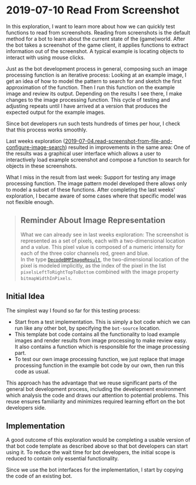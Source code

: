 # 2019-07-10 Read From Screenshot

In this exploration, I want to learn more about how we can quickly test functions to read from screenshots. Reading from screenshots is the default method for a bot to learn about the current state of the (game)world. After the bot takes a screenshot of the game client, it applies functions to extract information out of the screenshot. A typical example is locating objects to interact with using mouse clicks.

Just as the bot development process in general, composing such an image processing function is an iterative process: Looking at an example image, I get an idea of how to model the pattern to search for and sketch the first approximation of the function. Then I run this function on the example image and review its output. Depending on the results I see there, I make changes to the image processing function. This cycle of testing and adjusting repeats until I have arrived at a version that produces the expected output for the example images.

Since bot developers run such tests hundreds of times per hour, I check that this process works smoothly.

Last weeks exploration ([2019-07-04.read-screenshot-from-file-and-configure-image-search](./../2019-07-04.read-screenshot-from-file-and-configure-image-search/app/src/Main.elm)) resulted in improvements in the same area: One of the results was a graphical user interface which allows a user to interactively load example screenshot and compose a function to search for objects in these screenshots.

What I miss in the result from last week: Support for testing any image processing function. The image pattern model developed there allows only to model a subset of these functions. After completing the last weeks' exploration, I became aware of some cases where that specific model was not flexible enough.

> ## Reminder About Image Representation  
>  
> What we can already see in last weeks exploration: The screenshot is represented as a set of pixels, each with a two-dimensional location and a value. This pixel value is composed of a numeric intensity for each of the three color channels red, green and blue.  
> In the type [`DecodeBMPImageResult`](./../2019-07-04.read-screenshot-from-file-and-configure-image-search/app/src/DecodeBMPImage.elm), the two-dimensional location of the pixel is modeled implicitly, as the index of the pixel in the list `pixelsLeftToRightTopToBottom` combined with the image property `bitmapWidthInPixels`.

## Initial Idea

The simplest way I found so far for this testing process:

+ Start from a test implementation. This is simply a bot code which we can run like any other bot, by specifying the `bot-source` location.
+ This template bot code contains all the functionality to load example images and render results from image processing to make review easy. It also contains a function which is responsible for the image processing part.
+ To test our own image processing function, we just replace that image processing function in the example bot code by our own, then run this code as usual.

This approach has the advantage that we reuse significant parts of the general bot development process, including the development environment which analysis the code and draws our attention to potential problems. This reuse ensures familiarity and minimizes required learning effort on the bot developers side.

## Implementation

A good outcome of this exploration would be completing a usable version of that bot code template as described above so that bot developers can start using it. To reduce the wait time for bot developers, the initial scope is reduced to contain only essential functionality.

Since we use the bot interfaces for the implementation, I start by copying the code of an existing bot.
